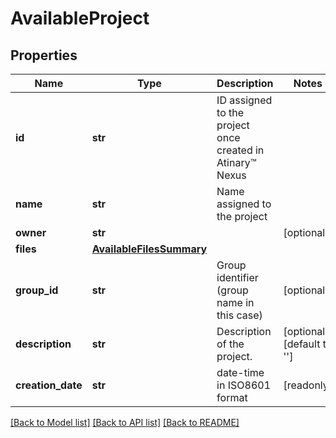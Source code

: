 # AvailableProject


## Properties
Name | Type | Description | Notes
------------ | ------------- | ------------- | -------------
**id** | **str** | ID assigned to the project once created in Atinary™ Nexus | 
**name** | **str** | Name assigned to the project | 
**owner** | **str** |  | [optional] 
**files** | [**AvailableFilesSummary**](AvailableFilesSummary.md) |  | 
**group_id** | **str** | Group identifier (group name in this case) | [optional] 
**description** | **str** | Description of the project. | [optional] [default to '']
**creation_date** | **str** | date-time in ISO8601 format | [readonly] 

[[Back to Model list]](../README.md#documentation-for-models) [[Back to API list]](../README.md#documentation-for-api-endpoints) [[Back to README]](../README.md)


